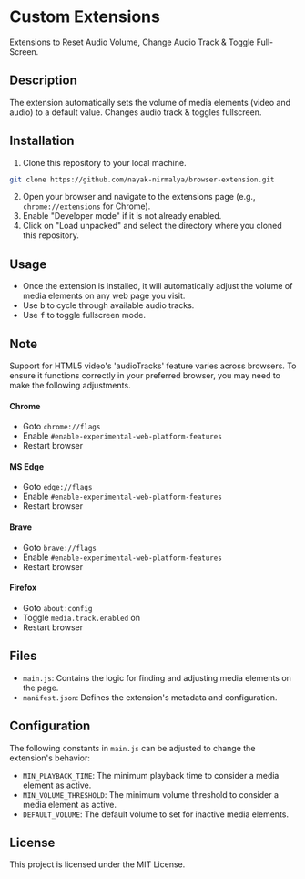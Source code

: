 # Custom Extensions

Extensions to Reset Audio Volume, Change Audio Track & Toggle Full-Screen.

## Description

The extension automatically sets the volume of media elements (video and audio) to a default value. Changes audio track & toggles fullscreen.

## Installation

1. Clone this repository to your local machine.

```bash
git clone https://github.com/nayak-nirmalya/browser-extension.git
```

2. Open your browser and navigate to the extensions page (e.g., `chrome://extensions` for Chrome).
3. Enable "Developer mode" if it is not already enabled.
4. Click on "Load unpacked" and select the directory where you cloned this repository.

## Usage

- Once the extension is installed, it will automatically adjust the volume of media elements on any web page you visit.
- Use <kbd>b</kbd> to cycle through available audio tracks.
- Use <kbd>f</kbd> to toggle fullscreen mode.

## Note

Support for HTML5 video's 'audioTracks' feature varies across browsers. To ensure it functions correctly in your preferred browser, you may need to make the following adjustments.

#### Chrome

- Goto `chrome://flags`
- Enable `#enable-experimental-web-platform-features`
- Restart browser

#### MS Edge

- Goto `edge://flags`
- Enable `#enable-experimental-web-platform-features`
- Restart browser

#### Brave

- Goto `brave://flags`
- Enable `#enable-experimental-web-platform-features`
- Restart browser

#### Firefox

- Goto `about:config`
- Toggle `media.track.enabled` on
- Restart browser

## Files

- `main.js`: Contains the logic for finding and adjusting media elements on the page.
- `manifest.json`: Defines the extension's metadata and configuration.

## Configuration

The following constants in `main.js` can be adjusted to change the extension's behavior:

- `MIN_PLAYBACK_TIME`: The minimum playback time to consider a media element as active.
- `MIN_VOLUME_THRESHOLD`: The minimum volume threshold to consider a media element as active.
- `DEFAULT_VOLUME`: The default volume to set for inactive media elements.

## License

This project is licensed under the MIT License.
